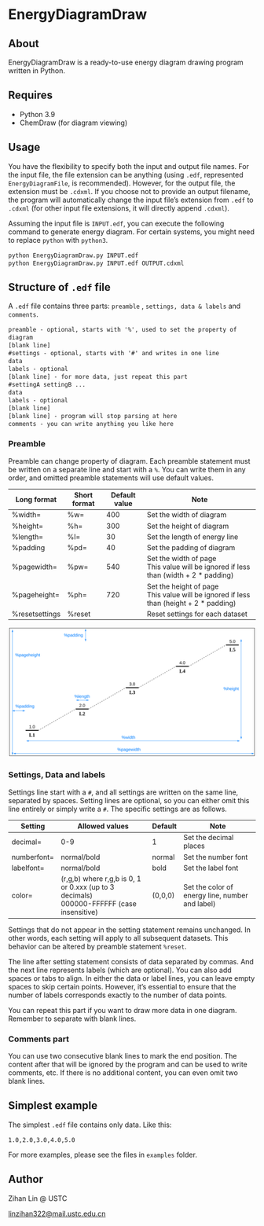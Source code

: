 # EnergyDiagramDraw

## About

EnergyDiagramDraw is a ready-to-use energy diagram drawing program written in Python.

## Requires

- Python 3.9
- ChemDraw (for diagram viewing)

## Usage

You have the flexibility to specify both the input and output file names.
For the input file, the file extension can be anything (using `.edf`, represented `EnergyDiagramFile`, is recommended).
However, for the output file, the extension must be `.cdxml`.
If you choose not to provide an output filename, the program will automatically change the input file’s extension
from `.edf` to `.cdxml` (for other input file extensions, it will directly append `.cdxml`).

Assuming the input file is `INPUT.edf`, you can execute the following command to generate energy diagram.
For certain systems, you might need to replace `python` with `python3`.

```shell
python EnergyDiagramDraw.py INPUT.edf
python EnergyDiagramDraw.py INPUT.edf OUTPUT.cdxml
```

## Structure of `.edf` file

A `.edf` file contains three parts: `preamble` , `settings, data & labels` and `comments`.

```edf
preamble - optional, starts with '%', used to set the property of diagram
[blank line]
#settings - optional, starts with '#' and writes in one line
data
labels - optional
[blank line] - for more data, just repeat this part
#settingA settingB ...
data
labels - optional
[blank line]
[blank line] - program will stop parsing at here
comments - you can write anything you like here
```

### Preamble

Preamble can change property of diagram.
Each preamble statement must be written on a separate line and start with a `%`.
You can write them in any order, and omitted preamble statements will use default values.

| Long format    | Short format | Default value | Note                                                                                      |
|----------------|--------------|---------------|-------------------------------------------------------------------------------------------|
| %width=        | %w=          | 400           | Set the width of diagram                                                                  |
| %height=       | %h=          | 300           | Set the height of diagram                                                                 |
| %length=       | %l=          | 30            | Set the length of energy line                                                             |
| %padding       | %pd=         | 40            | Set the padding of diagram                                                                |
| %pagewidth=    | %pw=         | 540           | Set the width of page<br/>This value will be ignored if less than (width + 2 * padding)   |
| %pageheight=   | %ph=         | 720           | Set the height of page<br/>This value will be ignored if less than (height + 2 * padding) |
| %resetsettings | %reset       |               | Reset settings for each dataset                                                           |

![preamble.svg](preamble.svg)

### Settings, Data and labels

Settings line start with a `#`, and all settings are written on the same line, separated by spaces.
Setting lines are optional, so you can either omit this line entirely or simply write a `#`.
The specific settings are as follows.

| Setting     | Allowed values                                                                              | Default | Note                                            |
|-------------|---------------------------------------------------------------------------------------------|---------|-------------------------------------------------|
| decimal=    | 0-9                                                                                         | 1       | Set the decimal places                          |
| numberfont= | normal/bold                                                                                 | normal  | Set the number font                             |
| labelfont=  | normal/bold                                                                                 | bold    | Set the label font                              |
| color=      | (r,g,b) where r,g,b is 0, 1 or 0.xxx (up to 3 decimals)<br>000000-FFFFFF (case insensitive) | (0,0,0) | Set the color of energy line, number and label) |

Settings that do not appear in the setting statement remains unchanged.
In other words, each setting will apply to all subsequent datasets.
This behavior can be altered by preamble statement `%reset`.

The line after setting statement consists of data separated by commas.
And the next line represents labels (which are optional).
You can also add spaces or tabs to align.
In either the data or label lines, you can leave empty spaces to skip certain points.
However, it’s essential to ensure that the number of labels corresponds exactly to the number of data points.

You can repeat this part if you want to draw more data in one diagram.
Remember to separate with blank lines.

### Comments part

You can use two consecutive blank lines to mark the end position.
The content after that will be ignored by the program and can be used to write comments, etc.
If there is no additional content, you can even omit two blank lines.

## Simplest example

The simplest `.edf` file contains only data. Like this:

```edf
1.0,2.0,3.0,4.0,5.0
```

For more examples, please see the files in `examples` folder.

## Author

Zihan Lin @ USTC

linzihan322@mail.ustc.edu.cn